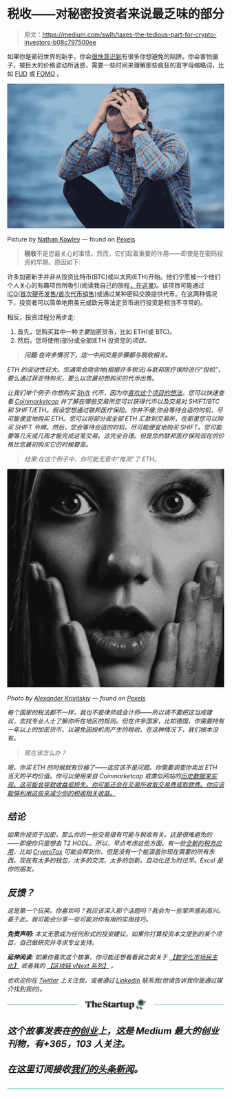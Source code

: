 # 税收——对秘密投资者来说最乏味的部分

> 原文：<https://medium.com/swlh/taxes-the-tedious-part-for-crypto-investors-b08c797500ee>

如果你是密码世界的新手，你会[很快意识到](/swlh/adventures-in-cryptocurrencies-f59471356f93)有很多你想避免的陷阱。你会害怕骗子，被巨大的价格波动所迷惑，需要一些时间来理解那些疯狂的首字母缩略词，比如 [FUD](https://www.webopedia.com/TERM/F/FUD.html) 或 [FOMO](https://www.smallcapasia.com/what-is-fud-hodl-or-fomo-in-cryptocurrency-lingo-find-out-more-here/) 。

![](img/c6d70325c40e75646ae0129c0a053c10.png)

Picture by [Nathan Kowley](https://www.pexels.com/@mastercowley) — found on [Pexels](https://www.pexels.com/photo/man-in-blue-and-brown-plaid-dress-shirt-touching-his-hair-897817/)

> **税收**不是您最关心的事情。然而，它们起着重要的作用——即使是在密码投资的早期。原因如下:

许多加密新手并非从投资比特币(BTC)或以太网(ETH)开始。他们宁愿被一个他们个人关心的有趣项目所吸引(阅读我自己的旅程[，在这里](/swlh/adventures-in-cryptocurrencies-f59471356f93))。该项目可能通过 [ICO(首次硬币发售/首次代币销售)](https://www.smithandcrown.com/what-is-an-ico/)或通过某种密码交换提供代币。在这两种情况下，投资者可以简单地用美元或欧元等法定货币进行投资是相当不寻常的。

相反，投资过程分两步走:

1.  首先，您购买其中一种*主要*加密货币，比如 ETH(或 BTC)。
2.  然后，您将使用(部分或全部)ETH 投资您的*项目。*

> ***问题:在许多情况下，这一中间交易步骤都与税收相关。***

*ETH 的波动性较大。您通常会隐含地(根据许多税法)与联邦医疗保险进行“投机”，要么通过菲亚特购买，要么以您最初想购买的代币出售。*

*让我们举个例子:你想购买 [Shift](https://www.shiftproject.com/) 代币，因为你[喜欢这个项目的想法](/swlh/project-shift-unstoppable-content-1f10d0461827)。您可以快速查看 [Coinmarketcap](https://coinmarketcap.com/currencies/shift/#markets) 并了解在哪些交易所您可以获得代币以及交易对 SHIFT/BTC 和 SHIFT/ETH。假设您想通过联邦医疗保险。你并不傻:你会等待合适的时机，尽可能便宜地购买 ETH。您可以将部分或全部 ETH 汇款到交易所，在那里您可以购买 SHIFT 令牌。然后，您会等待合适的时机，尽可能便宜地购买 SHIFT。您可能要等几天或几周才能完成这笔交易。这完全合理。但是您的联邦医疗保险现在的价格比您最初购买它的时候要高。*

> *结果:在这个例子中，你可能无意中“推测”了 ETH。*

*![](img/bb8b39eb2f476f72163e9d056ef59a3c.png)*

*Photo by [Alexander Krivitskiy](https://www.pexels.com/@krivitskiy) — found on [Pexels](https://www.pexels.com/photo/grayscale-portrait-photo-of-shocked-woman-1201758/)*

*每个国家的税法都不一样，我也不是律师或会计师——所以请不要把这当成建议，去找专业人士了解你所在地区的规则。但在许多国家，比如德国，你需要持有一年以上的加密货币，以避免因投机而产生的税收。在这种情况下，我们根本没有。*

> *现在该怎么办？*

*嗯，你买 ETH 的时候就有价格了——这应该不是问题。你需要调查你卖出 ETH 当天的平均价值。你可以使用来自 Coinmarketcap 或类似网站的[历史数据来实现。这可能会导致收益或损失。你可能还会在交易所收取交易费或取款费。你应该能够利用这些来减少你的税收相关收益。](https://coinmarketcap.com/currencies/ethereum/historical-data/)*

## *结论*

*如果你投资于加密，那么你的一些交易很有可能与税收有关。这是很难避免的——即使你只是想去 T2 HODL。所以，早点考虑这些方面。有一些[全新的税务应用](https://cryptocurrencynews.com/top-crypto-tax-apps/)，比如 [CryptoTax](https://cryptotax.io) 可能会帮到你，但是没有一个能涵盖你现在需要的所有东西。现在有太多的钱包，太多的交流，太多的创新。自动化还为时过早。Excel 是你的朋友。*

## *反馈？*

*这是第一个玩笑。你喜欢吗？我应该深入那个话题吗？我会为一些掌声感到高兴。基于此，我可能会分享一些可能对你有用的实用技巧。*

****免责声明:*** *本文无意成为任何形式的投资建议。如果你打算投资本文提到的某个项目，自己做研究并寻求专业支持。**

****延伸阅读:*** *如果你喜欢这个故事，你可能还想看看我之前关于* [*【数字化市场民主化】*](/swlh/democratizing-the-digital-markets-787b749b3405) *或者我的* [*【区块链 vNext 系列】*](/swlh/blockchain-vnext-a-series-ff5469aa1f22) *。**

*也欢迎你在 [Twitter](https://twitter.com/sgrasmann) 上关注我，或者通过 [LinkedIn](https://www.linkedin.com/in/sgrasmann/) 联系我(但请告诉我你是通过媒介找到我的)。*

*[![](img/308a8d84fb9b2fab43d66c117fcc4bb4.png)](https://medium.com/swlh)*

## *这个故事发表在[的创业](https://medium.com/swlh)上，这是 Medium 最大的创业刊物，有+365，103 人关注。*

## *在这里订阅接收[我们的头条新闻](http://growthsupply.com/the-startup-newsletter/)。*

*[![](img/b0164736ea17a63403e660de5dedf91a.png)](https://medium.com/swlh)*